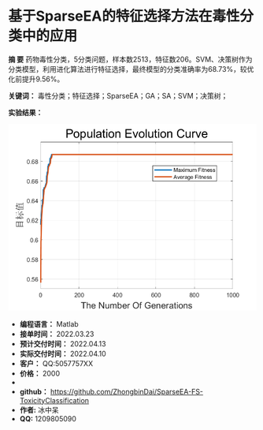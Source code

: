 # 基于SparseEA的特征选择方法在毒性分类中的应用

**摘 要** 药物毒性分类，5分类问题，样本数2513，特征数206。SVM、决策树作为分类模型，利用进化算法进行特征选择，最终模型的分类准确率为68.73%，较优化前提升9.56%。

**关键词：** 毒性分类；特征选择；SparseEA；GA；SA；SVM；决策树；

**实验结果：**

![image-20220329170528509](https://github.com/ZhongbinDai/SparseEA-FS-ToxicityClassification/blob/main/Result/SparseEA_FsData5_N30_Gen1000.png)



- **编程语言：** Matlab
- **接单时间：** 2022.03.23
- **预计交付时间：** 2022.04.13
- **实际交付时间：** 2022.04.10
- **客户：** QQ:5057757XX
- **价格：** 2000
- 
- **github：** https://github.com/ZhongbinDai/SparseEA-FS-ToxicityClassification
- **作者:** 冰中呆
- **QQ:** 1209805090



